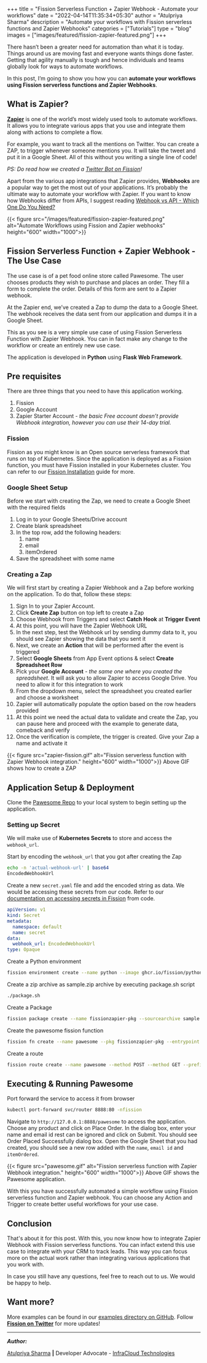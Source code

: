 +++
title = "Fission Serverless Function + Zapier Webhook - Automate your workflows"
date = "2022-04-14T11:35:34+05:30"
author = "Atulpriya Sharma"
description = "Automate your workflows with Fission serverless functions and Zapier Webhooks"
categories = ["Tutorials"]
type = "blog"
images = ["images/featured/fission-zapier-featured.png"]
+++

There hasn’t been a greater need for automation than what it is today.
Things around us are moving fast and everyone wants things done faster. Getting that agility manually is tough and hence individuals and teams globally look for ways to automate workflows.

In this post, I’m going to show you how you can **automate your workflows using Fission serverless functions and Zapier Webhooks**.

## What is Zapier?

[**Zapier**](https://zapier.com) is one of the world’s most widely used tools to automate workflows.
It allows you to integrate various apps that you use and integrate them along with actions to complete a flow.

For example, you want to track all the mentions on Twitter.
You can create a ZAP, to trigger whenever someone mentions you.
It will take the tweet and put it in a Google Sheet.
All of this without you writing a single line of code!

*PS: Do read how we created a [Twitter Bot on Fission](/blog/developing-a-serverless-twitter-bot-on-fission/)!*

Apart from the various app integrations that Zapier provides, **Webhooks** are a popular way to get the most out of your applications.
It’s probably the ultimate way to automate your workflow with Zapier.
If you want to know how Webhooks differ from APIs, I suggest reading [Webhook vs API - Which One Do You Need?](https://towardsdatascience.com/webhook-vs-api-which-one-do-you-need-8c430f8ea71b)

{{< figure src="/images/featured/fission-zapier-featured.png" alt="Automate Workflows using Fission and Zapier webhooks" height="600" width="1000">}}

## Fission Serverless Function + Zapier Webhook  - The Use Case

The use case is of a pet food online store called Pawesome.
The user chooses products they wish to purchase and places an order.
They fill a form to complete the order.
Details of this form are sent to a Zapier webhook.

At the Zapier end, we’ve created a Zap to dump the data to a Google Sheet.
The webhook receives the data sent from our application and dumps it in a Google Sheet.

This as you see is a very simple use case of using Fission Serverless Function with Zapier Webhook.
You can in fact make any change to the workflow or create an entirely new use case.

The application is developed in **Python** using **Flask Web Framework**.

## Pre requisites

There are three things that you need to have this application working.

1. Fission
2. Google Account
3. Zapier Starter Account - *the basic Free account doesn’t provide Webhook integration, however you can use their 14-day trial.*

### Fission

Fission as you might know is an Open source serverless framework that runs on top of Kubernetes.
Since the application is deployed as a Fission function, you must have Fission installed in your Kubernetes cluster.
You can refer to our [Fission Installation](/docs/installation) guide for more.

### Google Sheet Setup

Before we start with creating the Zap, we need to create a Google Sheet with the required fields

1. Log in to your Google Sheets/Drive account
2. Create blank spreadsheet
3. In the top row, add the following headers:
    1. name
    2. email
    3. itemOrdered
4. Save the spreadsheet with some name

### Creating a Zap

We will first start by creating a Zapier Webhook and a Zap before working on the application. To do that, follow these steps:

1. Sign In to your Zapier Account.
2. Click **Create Zap** button on top left to create a Zap
3. Choose Webhook from Triggers and select **Catch Hook** at **Trigger Event**
4. At this point, you will have the Zapier Webhook URL
5. In the next step, test the Webhook url by sending dummy data to it, you should see Zapier showing the data that you sent it
6. Next, we create an **Action** that will be performed after the event is triggered
7. Select **Google Sheets** from App Event options & select **Create Spreadsheet Row**
8. Pick your **Google Account** - *the same one where you created the spreadsheet*. It will ask you to allow Zapier to access Google Drive. You need to allow it for this integration to work
9. From the dropdown menu, select the spreadsheet you created earlier and choose a worksheet
10. Zapier will automatically populate the option based on the row headers provided
11. At this point we need the actual data to validate and create the Zap, you can pause here and proceed with the example to generate data, comeback and verify
12. Once the verification is complete, the trigger is created. Give your Zap a name and activate it

{{< figure src="zapier-fission.gif" alt="Fission serverless function with Zapier Webhook integration." height="600" width="1000">}} Above GIF shows how to create a ZAP

## Application Setup & Deployment

Clone the [Pawesome Repo](https://github.com/fission/examples/tree/main/python/ZapierWebhook) to your local system to begin setting up the application.

### Setting up Secret

We will make use of **Kubernetes Secrets** to store and access the `webhook_url`.

Start by encoding the `webhook_url` that you got after creating the Zap

```bash
echo -n 'actual-webhook-url' | base64
EncodedWebhookUrl
```

Create a new `secret.yaml` file and add the encoded string as data. We would be accessing these secrets from our code. Refer to our [documentation on accessing secrets in Fission](https://fission.io/docs/usage/function/access-secret-cfgmap-in-function/) from code.

```yaml
apiVersion: v1
kind: Secret
metadata:
  namespace: default
  name: secret
data:
  webhook_url: EncodedWebhookUrl
type: Opaque
```

Create a Python environment

```bash
fission environment create --name python --image ghcr.io/fission/python-env --builder ghcr.io/fission/python-builder:latest
```

Create a zip archive as sample.zip archive by executing package.sh script

```bash
./package.sh
```

Create a Package

```bash
fission package create --name fissionzapier-pkg --sourcearchive sample.zip --env python
```

Create the pawesome fission function

```bash
fission fn create --name pawesome --pkg fissionzapier-pkg --entrypoint "main.main" --secret secret
```

Create a route

```bash
fission route create --name pawesome --method POST --method GET --prefix /pawesome --function pawesome
```

## Executing & Running Pawesome

Port forward the service to access it from browser

```bash
kubectl port-forward svc/router 8888:80 -nfission
```

Navigate to `http://127.0.0.1:8888/pawesome` to access the application. Choose any product and click on Place Order. In the dialog box, enter your name and email id rest can be ignored and click on Submit. You should see Order Placed Successfully dialog box. Open the Google Sheet that you had created, you should see a new row added with the `name`, `email id` and `itemOrdered`.

{{< figure src="pawesome.gif" alt="Fission serverless function with Zapier Webhook integration." height="600" width="1000">}} Above GIF shows the Pawesome application.

With this you have successfully automated a simple workflow using Fission serverless function and Zapier webhook.
You can choose any Action and Trigger to create better useful workflows for your use case.

## Conclusion

That's about it for this post.
With this, you now know how to integrate Zapier Webhook with Fission serverless functions.
You can infact extend this use case to integrate with your CRM to track leads.
This way you can focus more on the actual work rather than integrating various applications that you work with.

In case you still have any questions, feel free to reach out to us. We would be happy to help.

## Want more?

More examples can be found in our [examples directory on GitHub](https://github.com/fission/examples/). Follow **[Fission on Twitter](https://www.twitter.com/fissionio)** for more updates!

---

**_Author:_**

[Atulpriya Sharma](https://twitter.com/TheTechMaharaj)  **|**  Developer Advocate - [InfraCloud Technologies](http://infracloud.io/)